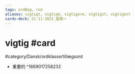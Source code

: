 ```yaml
---
tags: ordBog, rod
aliases: vigtigt, vigtige, vigtigere, vigtigst, vigtigest
cards-deck: 21-11-2022_星期一
---
```


# vigtig #card 

#category/Dansk/ordklasse/tillægsord 
- 重要的
^1669017258232

